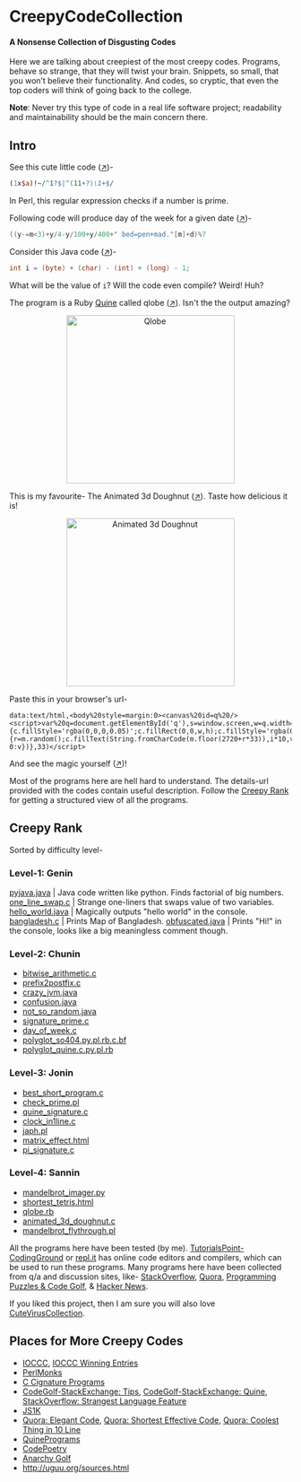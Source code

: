 # CreepyCodeCollection
#### A Nonsense Collection of Disgusting Codes

Here we are talking about creepiest of the most creepy codes. Programs, behave so strange, that they will twist your brain. Snippets, so small, that you won’t believe their functionality. And codes, so cryptic, that even the top coders will think of going back to the college.

**Note**: Never try this type of code in a real life software project; readability and maintainability should be the main concern there.


## Intro
See this cute little code ([↗](https://github.com/MinhasKamal/CreepyCodeCollection/blob/master/check_prime.pl))-

``` PL
(1x$a)!~/^1?$|^(11+?)\1+$/
```

In Perl, this regular expression checks if a number is prime.

Following code will produce day of the week for a given date ([↗](https://github.com/MinhasKamal/CreepyCodeCollection/blob/master/day_of_week.c))-

``` C
((y-=m<3)+y/4-y/100+y/400+" bed=pen+mad."[m]+d)%7
```

Consider this Java code ([↗](https://github.com/MinhasKamal/CreepyCodeCollection/blob/master/confusion.java))-

``` Java
int i = (byte) + (char) - (int) + (long) - 1;
```

What will be the value of `i`? Will the code even compile? Weird! Huh?

The program is a Ruby [Quine](https://en.wikipedia.org/wiki/Quine_(computing)) called qlobe ([↗](https://github.com/MinhasKamal/CreepyCodeCollection/blob/master/qlobe.rb)). Isn't the the output amazing?

  <div align="center">
    <img src="https://cloud.githubusercontent.com/assets/5456665/21362343/258441bc-c712-11e6-88bf-f8f02a028ad3.gif" alt="Qlobe" height="300" width=auto/>
  </div>

This is my favourite- The Animated 3d Doughnut ([↗](https://github.com/MinhasKamal/CreepyCodeCollection/blob/master/animated_3d_doughnut.c)). Taste how delicious it is!

  <div align="center">
    <img src="https://cloud.githubusercontent.com/assets/5456665/21362492/c976724a-c712-11e6-9773-03e80f8ba598.gif" alt="Animated 3d Doughnut" height="300" width=auto/>
  </div>
  
Paste this in your browser's url- 

    data:text/html,<body%20style=margin:0><canvas%20id=q%20/><script>var%20q=document.getElementById('q'),s=window.screen,w=q.width=s.width,h=q.height=s.height,p=Array(256).join(1).split(''),c=q.getContext('2d'),m=Math;setInterval(function(){c.fillStyle='rgba(0,0,0,0.05)';c.fillRect(0,0,w,h);c.fillStyle='rgba(0,255,0,1)';p=p.map(function(v,i){r=m.random();c.fillText(String.fromCharCode(m.floor(2720+r*33)),i*10,v);v+=10;%20return%20v>768+r*1e4?0:v})},33)</script>

And see the magic yourself ([↗](https://github.com/MinhasKamal/CreepyCodeCollection/blob/master/matrix_effect.html))!

Most of the programs here are hell hard to understand. The details-url provided with the codes contain useful description. Follow the [Creepy Rank](#creepy-rank) for getting a structured view of all the programs.

## Creepy Rank
Sorted by difficulty level-

### Level-1: Genin

[pyjava.java](https://github.com/MinhasKamal/CreepyCodeCollection/blob/master/pyjava.java) | Java code written like python. Finds factorial of big numbers.
[one_line_swap.c](https://github.com/MinhasKamal/CreepyCodeCollection/blob/master/one_line_swap.c) | Strange one-liners that swaps value of two variables.
[hello_world.java](https://github.com/MinhasKamal/CreepyCodeCollection/blob/master/hello_world.java) | Magically outputs "hello world" in the console.
[bangladesh.c](https://github.com/MinhasKamal/CreepyCodeCollection/blob/master/bangladesh.c) | Prints Map of Bangladesh. 
[obfuscated.java](https://github.com/MinhasKamal/CreepyCodeCollection/blob/master/obfuscated.java) | Prints "Hi!" in the console, looks like a big meaningless comment though.
  
### Level-2: Chunin
  - [bitwise_arithmetic.c](https://github.com/MinhasKamal/CreepyCodeCollection/blob/master/bitwise_arithmetic.c)
  - [prefix2postfix.c](https://github.com/MinhasKamal/CreepyCodeCollection/blob/master/prefix2postfix.c)
  - [crazy_jvm.java](https://github.com/MinhasKamal/CreepyCodeCollection/blob/master/crazy_jvm.java)
  - [confusion.java](https://github.com/MinhasKamal/CreepyCodeCollection/blob/master/confusion.java)
  - [not_so_random.java](https://github.com/MinhasKamal/CreepyCodeCollection/blob/master/not_so_random.java)
  - [signature_prime.c](https://github.com/MinhasKamal/CreepyCodeCollection/blob/master/signature_prime.c)
  - [day_of_week.c](https://github.com/MinhasKamal/CreepyCodeCollection/blob/master/day_of_week.c)
  - [polyglot_so404.py.pl.rb.c.bf](https://github.com/MinhasKamal/CreepyCodeCollection/blob/master/polyglot_so404.py.pl.rb.c.bf)
  - [polyglot_quine.c.py.pl.rb](https://github.com/MinhasKamal/CreepyCodeCollection/blob/master/polyglot_quine.c.py.pl.rb)

### Level-3: Jonin
  - [best_short_program.c](https://github.com/MinhasKamal/CreepyCodeCollection/blob/master/best_short_program.c)
  - [check_prime.pl](https://github.com/MinhasKamal/CreepyCodeCollection/blob/master/check_prime.pl)
  - [quine_signature.c](https://github.com/MinhasKamal/CreepyCodeCollection/blob/master/quine_signature.c)
  - [clock_in1line.c](https://github.com/MinhasKamal/CreepyCodeCollection/blob/master/clock_in1line.c)
  - [japh.pl](https://github.com/MinhasKamal/CreepyCodeCollection/blob/master/japh.pl)
  - [matrix_effect.html](https://github.com/MinhasKamal/CreepyCodeCollection/blob/master/matrix_effect.html)
  - [pi_signature.c](https://github.com/MinhasKamal/CreepyCodeCollection/blob/master/pi_signature.c)

### Level-4: Sannin
 - [mandelbrot_imager.py](https://github.com/MinhasKamal/CreepyCodeCollection/blob/master/mandelbrot_imager.py)
 - [shortest_tetris.html](https://github.com/MinhasKamal/CreepyCodeCollection/blob/master/shortest_tetris.html)
 - [qlobe.rb](https://github.com/MinhasKamal/CreepyCodeCollection/blob/master/qlobe.rb)
 - [animated_3d_doughnut.c](https://github.com/MinhasKamal/CreepyCodeCollection/blob/master/animated_3d_doughnut.c)
 - [mandelbrot_flythrough.pl](https://github.com/MinhasKamal/CreepyCodeCollection/blob/master/mandelbrot_flythrough.pl)

All the programs here have been tested (by me). [TutorialsPoint-CodingGround](https://www.tutorialspoint.com/codingground.htm) or [repl.it](https://repl.it/languages) has online code editors and compilers, which can be used to run these programs. Many programs here have been collected from q/a and discussion sites, like- [StackOverflow](stackoverflow.com), [Quora](https://www.quora.com/), [Programming Puzzles & Code Golf](http://codegolf.stackexchange.com/), & [Hacker News](https://news.ycombinator.com/news).

If you liked this project, then I am sure you will also love [CuteVirusCollection](https://github.com/MinhasKamal/CuteVirusCollection).


## Places for More Creepy Codes
- [IOCCC](http://www.ioccc.org/years-spoiler.html), [IOCCC Winning Entries](http://www.pixelstech.net/article/1351185934-Do-you-really-understand-C-21st-International-Obfuscated-C-Code-Contest-winning-entries)
- [PerlMonks](http://www.perlmonks.org)
- [C Cignature Programs](http://www.iwriteiam.nl/SigProgC.html)
- [CodeGolf-StackExchange: Tips](http://codegolf.stackexchange.com/questions/tagged/tips?sort=votes&pageSize=15), [CodeGolf-StackExchange: Quine](http://codegolf.stackexchange.com/questions/69/golf-you-a-quine-for-great-good), [StackOverflow: Strangest Language Feature](http://stackoverflow.com/questions/1995113/strangest-language-feature)
- [JS1K](http://js1k.com)
- [Quora: Elegant Code](https://www.quora.com/What-is-the-most-elegant-line-of-code-youve-seen), [Quora: Shortest Effective Code](https://www.quora.com/What-is-the-shortest-and-most-effective-code-ever-written), [Quora: Coolest Thing in 10 Line](https://www.quora.com/Whats-the-coolest-thing-you-can-get-a-computer-to-do-in-10-lines-of-code)
- [QuinePrograms](http://cs.lmu.edu/~ray/notes/quineprograms/)
- [CodePoetry](http://code-poetry.com/)
- [Anarchy Golf](http://golf.shinh.org/all.rb)
- http://uguu.org/sources.html
